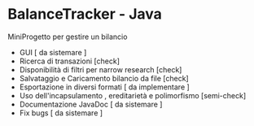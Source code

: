# BalanceTracker - Java

MiniProgetto per gestire un bilancio
- GUI [ da sistemare ]
- Ricerca di transazioni [check]
- Disponibilità di filtri per narrow research [check]
- Salvataggio e Caricamento bilancio da file [check]
- Esportazione in diversi formati [ da implementare ]
- Uso dell'incapsulamento , ereditarietà e polimorfismo [semi-check]
- Documentazione JavaDoc [ da sistemare ]
- Fix bugs [ da sistemare ]
